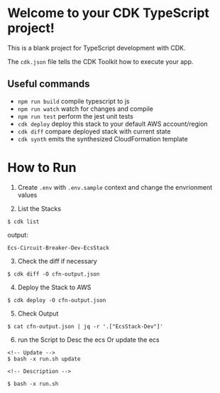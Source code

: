 # Welcome to your CDK TypeScript project!

This is a blank project for TypeScript development with CDK.

The `cdk.json` file tells the CDK Toolkit how to execute your app.

## Useful commands

 * `npm run build`   compile typescript to js
 * `npm run watch`   watch for changes and compile
 * `npm run test`    perform the jest unit tests
 * `cdk deploy`      deploy this stack to your default AWS account/region
 * `cdk diff`        compare deployed stack with current state
 * `cdk synth`       emits the synthesized CloudFormation template

<!-- Reference -->

[ECS deployment circuit breaker]: https://aws.amazon.com/tw/blogs/containers/announcing-amazon-ecs-deployment-circuit-breaker/

# How to Run

1. Create `.env` with `.env.sample` context and change the envrionment values

2. List the Stacks

```properties
$ cdk list
```

output:

    Ecs-Circuit-Breaker-Dev-EcsStack

3. Check the diff if necessary
```
$ cdk diff -O cfn-output.json
```

4. Deploy the Stack to AWS

```
$ cdk deploy -O cfn-output.json
```

5. Check Output

```
$ cat cfn-output.json | jq -r '.["EcsStack-Dev"]'
```

6. run the Script to Desc the ecs Or update the ecs

```
<!-- Update -->
$ bash -x run.sh update

<!-- Description -->

$ bash -x run.sh
```